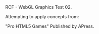 RCF - WebGL Graphics Test 02.

Attempting to apply concepts from:

"Pro HTML5 Games" Published by APress.

